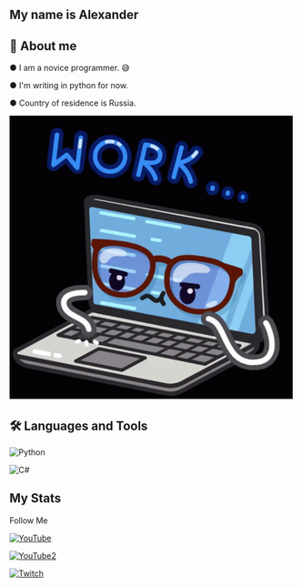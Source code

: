 ﻿## My name is Alexander

## 🤖 About me

● I am a novice programmer. 😅

● I'm writing in python for now. 

● Country of residence is Russia.


![Header](https://github.com/Komorif/Komorif/blob/main/assets/work-computer.gif)

## 🛠️ Languages and Tools

![Python](https://img.shields.io/badge/-Python-090909?style=for-the-badge&logo=Python&logoColor=DCEB35)

![C#](https://img.shields.io/badge/-C#-090909?style=for-the-badge&logo=C%2b%2b&logoColor=DCEB35)


## My Stats

Follow Me

[![YouTube](https://img.shields.io/badge/-YouTube-090909?style=for-the-badge&logo=YouTube&logoColor=FE1901)](https://www.youtube.com/channel/UC9EJAIYe4sL0iGB_huHTqHw)

[![YouTube2](https://img.shields.io/badge/-YouTube2-090909?style=for-the-badge&logo=YouTube&logoColor=FE1901)](https://www.youtube.com/channel/UCb2GlPOgqB_VpWTvQM_dzKg)

[![Twitch](https://img.shields.io/badge/-Twitch-090909?style=for-the-badge&logo=YouTube&logoColor=B03AFF)](https://www.twitch.tv/komorifn)